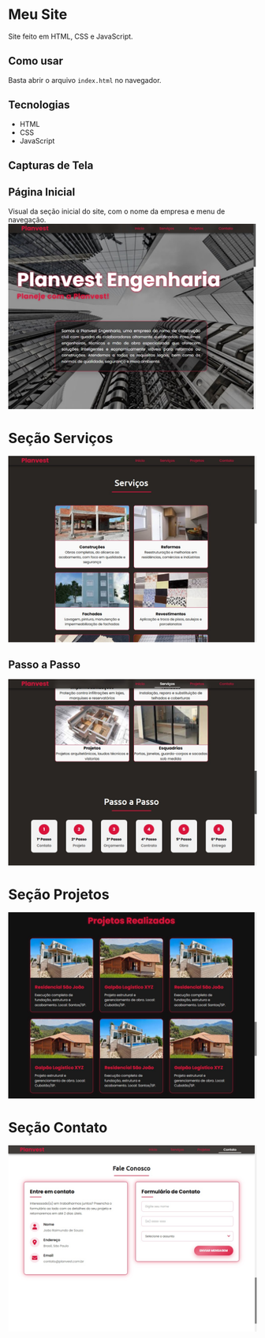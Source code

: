 # Meu Site

Site feito em HTML, CSS e JavaScript.

## Como usar

Basta abrir o arquivo `index.html` no navegador.

## Tecnologias

- HTML
- CSS
- JavaScript

## Capturas de Tela

## Página Inicial
Visual da seção inicial do site, com o nome da empresa e menu de navegação.
![Página Inicial](image/home.jpg)

# Seção Serviços
![Página Serviços](image/servicos.jpg)
## Passo a Passo
![Página Passo a Passo](image/passo.jpg)

# Seção Projetos
![Página Projetos](image/Projetos.jpeg)

# Seção Contato
![Página Contato](image/contato.jpg)

